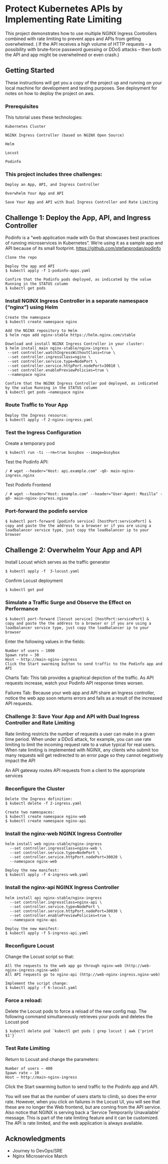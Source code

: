 # Protect Kubernetes APIs by Implementing Rate Limiting

This project demonstrates how to use multiple NGINX Ingress Controllers combined with rate limiting to prevent apps and APIs from getting overwhelmed. ( If the API receives a high volume of HTTP requests – a possibility with brute‑force password guessing or DDoS attacks – then both the API and app might be overwhelmed or even crash.)

## Getting Started

These instructions will get you a copy of the project up and running on your local machine for development and testing purposes. See deployment for notes on how to deploy the project on aws.

### Prerequisites

This tutorial uses these technologies:

```
Kubernetes Cluster
```
```
NGINX Ingress Controller (based on NGINX Open Source)
```
```
Helm
```
```
Locust
```
```
Podinfo 
```

### This project includes three challenges:

```
Deploy an App, API, and Ingress Controller 
```
```
Overwhelm Your App and API 
```
```
Save Your App and API with Dual Ingress Controller and Rate Limiting 
```

## Challenge 1: Deploy the App, API, and Ingress Controller

Podinfo is a “web application made with Go that showcases best practices of running microservices in Kubernetes”. We’re using it as a sample app and API because of its small footprint.
https://github.com/stefanprodan/podinfo

```
Clone the repo
```
```
Deploy the app and API
$ kubectl apply -f 1-podinfo-apps.yaml
```
```
Confirm that the Podinfo pods deployed, as indicated by the value Running in the STATUS column
$ kubectl get pods
```

### Install NGINX Ingress Controller in a separate namespace (“nginx”) using Helm

```
Create the namespace
$ kubectl create namespace nginx
```
```
Add the NGINX repository to Helm
$ helm repo add nginx-stable https://helm.nginx.com/stable 
```
```
Download and install NGINX Ingress Controller in your cluster:
$ helm install main nginx-stable/nginx-ingress \ 
 --set controller.watchIngressWithoutClass=true \ 
 --set controller.ingressClass=nginx \ 
 --set controller.service.type=NodePort \ 
 --set controller.service.httpPort.nodePort=30010 \ 
 --set controller.enablePreviewPolicies=true \ 
 --namespace nginx
```
```
Confirm that the NGINX Ingress Controller pod deployed, as indicated by the value Running in the STATUS column
$ kubectl get pods –namespace nginx 
```

### Route Traffic to Your App

```
Deploy the Ingress resource:
$ kubectl apply -f 2-nginx-ingress.yaml
```

### Test the Ingress Configuration

Create a temporary pod
```
$ kubectl run -ti --rm=true busybox --image=busybox
```
Test the Podinfo API:

```
/ # wget --header="Host: api.example.com" -qO- main-nginx-ingress.nginx
```

Test Podinfo Frontend

```
/ # wget --header="Host: example.com" --header="User-Agent: Mozilla" -qO- main-nginx-ingress.nginx
```

### Port-forward the podinfo service 

```
$ kubectl port-forward [podinfo service] [hostPort:servicePort] &
copy and paste the the address to a browser or if you are using a loadbalancer service type, just copy the loadbalancer ip to your browser
```


## Challenge 2: Overwhelm Your App and API

Install Locust which serves as the traffic generator

```
$ kubectl apply -f  3-locust.yaml 
```

Confirm Locust deployment
```
$ kubectl get pod
```

### Simulate a Traffic Surge and Observe the Effect on Performance

```
$ kubectl port-forward [locust service] [hostPort:servicePort] &
copy and paste the the address to a browser or if you are using a loadbalancer service type, just copy the loadbalancer ip to your browser
```

Enter the following values in the fields:

```
Number of users – 1000
Spawn rate – 30
Host – http://main-nginx-ingress
Click the Start swarming button to send traffic to the Podinfo app and API 
```

Charts Tab: This tab provides a graphical depiction of the traffic. As API requests increase, watch your Podinfo API response times worsen.

Failures Tab: Because your web app and API share an Ingress controller, notice the web app soon returns errors and fails as a result of the increased API requests.


### Challenge 3: Save Your App and API with Dual Ingress Controller and Rate Limiting

Rate limiting restricts the number of requests a user can make in a given time period. When under a DDoS attack, for example, you can use rate limiting to limit the incoming request rate to a value typical for real users. When rate limiting is implemented with NGINX, any clients who submit too many requests will get redirected to an error page so they cannot negatively impact the API

An API gateway routes API requests from a client to the appropriate services

### Reconfigure the Cluster

```
Delete the Ingress definition:
$ kubectl delete -f 2-ingress.yaml
```

```
Create two namespaces:
$ kubectl create namespace nginx-web
$ kubectl create namespace nginx-api
```

### Install the nginx-web NGINX Ingress Controller

```
helm install web nginx-stable/nginx-ingress  
  --set controller.ingressClass=nginx-web \ 
  --set controller.service.type=NodePort \ 
  --set controller.service.httpPort.nodePort=30020 \ 
  --namespace nginx-web 
```

```
Deploy the new manifest:
$ kubectl apply -f 4-ingress-web.yaml
```

### Install the nginx-api NGINX Ingress Controller

```
helm install api nginx-stable/nginx-ingress  
  --set controller.ingressClass=nginx-api \ 
  --set controller.service.type=NodePort \ 
  --set controller.service.httpPort.nodePort=30030 \ 
  --set controller.enablePreviewPolicies=true \ 
  --namespace nginx-api 
```

```
Deploy the new manifest:
$ kubectl apply -f 5-ingress-api.yaml
```

### Reconfigure Locust
Change the Locust script so that:

```
All the requests to the web app go through nginx-web (http://web-nginx-ingress.nginx-web)
All API requests go to nginx-api (http://web-nginx-ingress.nginx-web)
```

```
Implement the script change:
$ kubectl apply -f 6-locust.yaml
```
### Force a reload:

Delete the Locust pods to force a reload of the new config map. The following command simultaneously retrieves your pods and deletes the Locust pod

```
$ kubectl delete pod `kubectl get pods | grep locust | awk {'print $1'}`
```

### Test Rate Limiting

Return to Locust and change the parameters:

```
Number of users – 400
Spawn rate – 10
Host – http://main-nginx-ingress
```

Click the Start swarming button to send traffic to the Podinfo app and API.

You will see that as the number of users starts to climb, so does the error rate. However, when you click on failures in the Locust UI, you will see that these are no longer the Web frontend, but are coming from the API service. Also notice that NGINX is serving back a ‘Service Temporarily Unavailable’ message. This is part of the rate limiting feature and it can be customized. The API is rate limited, and the web application is always available. 


## Acknowledgments

* Journey to DevOps/SRE 
* Nginx Microservice March

